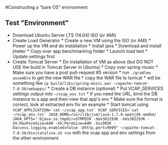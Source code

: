 #Constructing a "bare OS" environment

## Test "Environment"

* Download Ubuntu Server LTS (14.04) ISO (or AMI)
* Create Load Generator
        * Create a new VM using the ISO (or AMI)
        * Power up the VM and do installation
        * Install java
        * Download and install jmeter
        * Copy over app benchmarking folder
        * Launch load test
                * Update settings first
* Create Tomcat Server
        * Do installation of VM as above (but DO NOT USE the build in Tomcat Server in Ubuntu)
        * Copy over spring-music
                * Make sure you have a post pull-request #5 version
        * run ```./gradlew assemble``` to get the new WAR file
        * copy the WAR file to tomcat
                * will be something like ```cp build/libs/spring-music.war ~/apache-tomcat-7.0.56/webapps/```
        * Create a DB instance (optional)
        * Put VCAP_SERVICES settings output into ```~/vcap_env.txt```
                * If you need the URL, bind the DB instance to a app and then view that app's env
                * Make sure the format is correct, look at extracted env for an example
        * Start tomcat using ```VCAP_APPLICATION=`cat ~/vcap_app.txt` VCAP_SERVICES=`cat ~/vcap_env.txt` JAVA_HOME=/usr/lib/jvm/java-1.7.0-openjdk-amd64/ JAVA_OPTS="-Djava.io.tmpdir=$TMPDIR -Xmx382293K -Xms382293K -XX:MaxPermSize=64M -XX:PermSize=64M -Xss995K -Daccess.logging.enabled=false -Dhttp.port=9999" ~/apache-tomcat-7.0.56/bin/catalina.sh run``` with the vcap app and env settings from the other environment